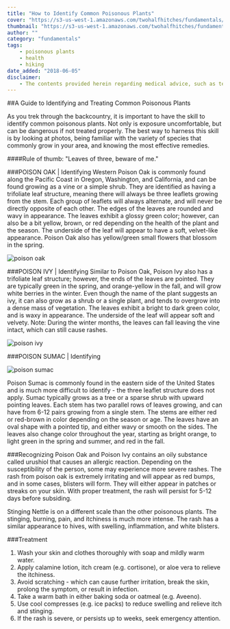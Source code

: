 ```yaml
---
title: "How to Identify Common Poisonous Plants"
cover: "https://s3-us-west-1.amazonaws.com/twohalfhitches/fundamentals/poisonous-plants/poisonous-cover.jpg"
thumbnail: "https://s3-us-west-1.amazonaws.com/twohalfhitches/fundamentals/poisonous-plants/poisonous-cover.jpg"
author: ""
category: "fundamentals"
tags:
    - poisonous plants
    - health
    - hiking
date_added: "2018-06-05"
disclaimer:
    - The contents provided herein regarding medical advice, such as text, graphics, images, and other material contained on this website are for informational purposes only. The content provided in this website is not intended to substitute professional medical advice, diagnosis, or treatment. 
---
```


##A Guide to Identifying and Treating Common Poisonous Plants

As you trek through the backcountry, it is important to have the skill to identify common poisonous plants. Not only is exposure uncomfortable, but can be dangerous if not treated properly. The best way to harness this skill is by looking at photos, being familiar with the variety of species that commonly grow in your area, and knowing the most effective remedies.

####Rule of thumb: "Leaves of three, beware of me."

###POISON OAK | Identifying
Western Poison Oak is commonly found along the Pacific Coast in Oregon, Washington, and California, and can be found growing as a vine or a simple shrub. They are identified as having a trifoliate leaf structure, meaning there will always be three leaflets growing from the stem. Each group of leaflets will always alternate, and will never be directly opposite of each other. The edges of the leaves are rounded and wavy in appearance. The leaves exhibit a glossy green color; however, can also be a bit yellow, brown, or red depending on the health of the plant and the season. The underside of the leaf will appear to have a soft, velvet-like appearance. Poison Oak also has yellow/green small flowers that blossom in the spring.

![poison oak](https://s3-us-west-1.amazonaws.com/twohalfhitches/fundamentals/poisonous-plants/poison-oak.jpeg)

###POISON IVY | Identifying
Similar to Poison Oak, Poison Ivy also has a trifoliate leaf structure; however, the ends of the leaves are pointed. They are typically green in the spring, and orange-yellow in the fall, and will grow white berries in the winter. Even though the name of the plant suggests an ivy, it can also grow as a shrub or a single plant, and tends to overgrow into a dense mass of vegetation. The leaves exhibit a bright to dark green color, and is waxy in appearance. The underside of the leaf will appear soft and velvety. Note: During the winter months, the leaves can fall leaving the vine intact, which can still cause rashes.

![poison ivy](https://s3-us-west-1.amazonaws.com/twohalfhitches/fundamentals/poisonous-plants/poison-ivy.jpeg)

###POISON SUMAC | Identifying

![poison sumac](https://s3-us-west-1.amazonaws.com/twohalfhitches/fundamentals/poisonous-plants/poison-sumac.jpeg)

Poison Sumac is commonly found in the eastern side of the United States and is much more difficult to identify - the three leaflet structure does not apply. Sumac typically grows as a tree or a sparse shrub with upward pointing leaves. Each stem has two parallel rows of leaves growing, and can have from 6-12 pairs growing from a single stem. The stems are either red or red-brown in color depending on the season or age. The leaves have an oval shape with a pointed tip, and either wavy or smooth on the sides. The leaves also change color throughout the year, starting as bright orange, to light green in the spring and summer, and red in the fall.

###Recognizing
Poison Oak and Poison Ivy contains an oily substance called urushiol that causes an allergic reaction. Depending on the susceptibility of the person, some may experience more severe rashes. The rash from poison oak is extremely irritating and will appear as red bumps, and in some cases, blisters will form. They will either appear in patches or streaks on your skin. With proper treatment, the rash will persist for 5-12 days before subsiding.

Stinging Nettle is on a different scale than the other poisonous plants. The stinging, burning, pain, and itchiness is much more intense. The rash has a similar appearance to hives, with swelling, inflammation, and white blisters.

###Treatment

1.  Wash your skin and clothes thoroughly with soap and mildly warm water.
2.  Apply calamine lotion, itch cream (e.g. cortisone), or aloe vera to relieve the itchiness.
3.  Avoid scratching - which can cause further irritation, break the skin, prolong the symptom, or result in infection.
4.  Take a warm bath in either baking soda or oatmeal (e.g. Aveeno).
5.  Use cool compresses (e.g. ice packs) to reduce swelling and relieve itch and stinging.
6.  If the rash is severe, or persists up to weeks, seek emergency attention.
